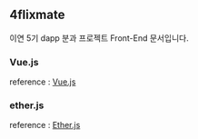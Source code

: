 ## 4flixmate
이연 5기 dapp 분과 프로젝트 Front-End 문서입니다.


### Vue.js
reference : [Vue.js](https://kr.vuejs.org/v2/guide/index.html)


### ether.js
reference : [Ether.js](https://docs.ethers.io/ethers.js/html/)

